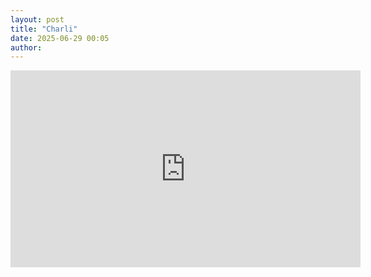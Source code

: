 ```yaml
---
layout: post
title: "Charli"
date: 2025-06-29 00:05
author:
---
```


<iframe width="560" height="315" src="https://www.youtube.com/embed/0EH5QdXDL6s?si=8q8PJtnU2A5s3A4s" title="YouTube video player" frameborder="0" allow="accelerometer; autoplay; clipboard-write; encrypted-media; gyroscope; picture-in-picture; web-share" referrerpolicy="strict-origin-when-cross-origin" allowfullscreen></iframe>
